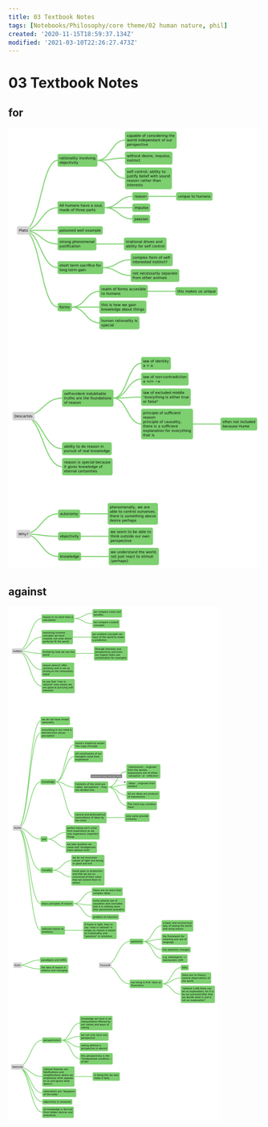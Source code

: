 ```yaml
---
title: 03 Textbook Notes
tags: [Notebooks/Philosophy/core theme/02 human nature, phil]
created: '2020-11-15T18:59:37.134Z'
modified: '2021-03-10T22:26:27.473Z'
---
```


# 03 Textbook Notes
## for
![for](../maps/RationalistFor.svg)
## against
![against](../maps/RationalismAgainst.svg)
